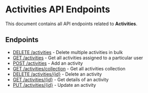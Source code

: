 # Activities API Endpoints

This document contains all API endpoints related to **Activities**.

## Endpoints

- [DELETE /activities](./deleteactivities.md) - Delete multiple activities in bulk
- [GET /activities](./getactivities.md) - Get all activities assigned to a particular user
- [POST /activities](./addactivity.md) - Add an activity
- [GET /activities/collection](./getactivitiescollection.md) - Get all activities collection
- [DELETE /activities/{id}](./deleteactivity.md) - Delete an activity
- [GET /activities/{id}](./getactivity.md) - Get details of an activity
- [PUT /activities/{id}](./updateactivity.md) - Update an activity